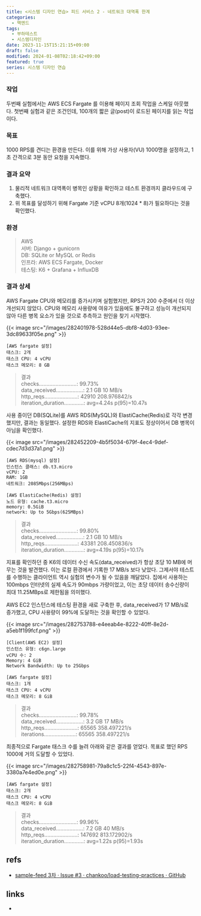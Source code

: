 ```yaml
---
title: <시스템 디자인 연습> 피드 서비스 2 - 네트워크 대역폭 한계
categories:
  - 백엔드
tags:
  - 부하테스트
  - 시스템디자인
date: 2023-11-15T15:21:15+09:00
draft: false
modified: 2024-01-08T02:18:42+09:00
featured: true
series: 시스템 디자인 연습
---
```

### 작업
두번째 실험에서는 AWS ECS Fargate 를 이용해 페이지 조회 작업을 스케일 아웃했다. 첫번째 실험과 같은 조건인데, 100개의 짧은 글(post)이 로드된 페이지를 읽는 작업이다.

### 목표
1000 RPS를 견디는 환경을 만든다. 이를 위해 가상 사용자(VU) 1000명을 설정하고, 1초 간격으로 3분 동안 요청을 지속했다.

### 결과 요약
1. 물리적 네트워크 대역폭이 병목인 상황을 확인하고 테스트 환경까지 클라우드에 구축했다.
2. 위 목표를 달성하기 위해 Fargate 기준 vCPU 8개(1024 * 8)가 필요하다는 것을 확인했다.

### 환경
> AWS  
서버: Django + gunicorn  
DB: SQLite or MySQL or Redis  
인프라: AWS ECS Fargate, Docker  
테스팅: K6 + Grafana + InfluxDB  

### 결과 상세
AWS Fargate CPU와 메모리를 증가시키며 실험했지만, RPS가 200 수준에서 더 이상 개선되지 않았다. CPU와 메모리 사용량에 여유가 있음에도 불구하고 성능이 개선되지 않아 다른 병목 요소가 있을 것으로 추측하고 원인을 찾기 시작했다.

{{< image src="/images/282401978-528d44e5-dbf8-4d03-93ee-3dc89633f05e.png" >}}

	[AWS fargate 설정]
	태스크: 2개
	태스크 CPU: 4 vCPU
	태스크 메모리: 8 GB

> 결과  
> checks.........................: 99.73%   
> data_received..................: 2.1 GB 10 MB/s  
> http_reqs......................: 42910  208.976842/s  
> iteration_duration.............: avg=4.24s    p(95)=10.47s  


사용 중이던 DB(SQLite)를 AWS RDS(MySQL)와 ElastiCache(Redis)로 각각 변경했지만, 결과는 동일했다. 설정한 RDS와 ElastiCache의 지표도 정상이어서 DB 병목이 아님을 확인했다.

{{< image src="/images/282452209-4b5f5034-679f-4ec4-9def-cdec7d3d37a1.png" >}}

	[AWS RDS(mysql) 설정]
	인스턴스 클래스: db.t3.micro
	vCPU: 2
	RAM: 1GB
	네트워크: 2085Mbps(256MBps)
	
	[AWS ElastiCache(Redis) 설정]
	노드 유형: cache.t3.micro
	memory: 0.5GiB
	network: Up to 5Gbps(625MBps)

> 결과  
> checks.........................: 99.80%   
> data_received..................: 2.1 GB 10 MB/s  
> http_reqs......................: 43381  208.450836/s  
> iteration_duration.............: avg=4.19s   p(95)=10.17s  

지표를 확인하던 중 K6의 데이터 수신 속도(data_received)가 항상 초당 10 MB에 머무는 것을 발견했다. 이는 로컬 환경에서 기록한 17 MB/s 보다 낮았다. 그제서야 테스트를 수행하는 클라이언트 역시 실험의 변수가 될 수 있음을 깨달았다. 집에서 사용하는 100mbps 인터넷의 실제 속도가 90mbps 가량이었고, 이는 초당 데이터 송수신량이 최대 11.25MBps로 제한됨을 의미했다.

AWS EC2 인스턴스에 테스팅 환경을 새로 구축한 후, data_received가 17 MB/s로 증가했고, CPU 사용량이 99%에 도달하는 것을 확인할 수 있었다.

{{< image src="/images/282753788-e4eeab4e-8222-40ff-8e2d-a5eb1f199fcf.png" >}}

	[Client(AWS EC2) 설정]
	인스턴스 유형: c6gn.large
	vCPU 수: 2
	Memory: 4 GiB
	Network Bandwidth: Up to 25Gbps
	
	[AWS fargate 설정]
	태스크: 1개
	태스크 CPU: 4 vCPU
	태스크 메모리: 8 GiB

> 결과  
> checks.........................: 99.78%  
> data_received..................: 3.2 GB 17 MB/s  
> http_reqs......................: 65565  358.497221/s  
> iterations.....................: 65565  358.497221/s


최종적으로 Fargate 태스크 수를 늘려 아래와 같은 결과를 얻었다. 목표로 했던 RPS 1000에 거의 도달할 수 있었다.

{{< image src="/images/282758981-79a8c1c5-22f4-4543-897e-3380a7e4ed0e.png" >}}

	[AWS fargate 설정]
	태스크: 2개
	태스크 CPU: 4 vCPU
	태스크 메모리: 8 GiB

> 결과  
> checks.........................: 99.96%  
> data_received..................: 7.2 GB 40 MB/s  
> http_reqs......................: 147692 813.172902/s  
> iteration_duration.............: avg=1.22s    p(95)=1.93s

## refs
- [sample-feed 3차 · Issue #3 · chankoo/load-testing-practices · GitHub](https://github.com/chankoo/load-testing-practices/issues/3)


## links
- 
